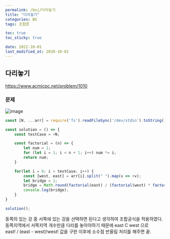 ```yaml
---
permalink: /boj/다리놓기
title: "다리놓기"
categories: BG
tags: 조합론

toc: true
toc_sticky: true

date: 2022-10-01
last_modified_at: 2020-10-01
---
```


## 다리놓기

https://www.acmicpc.net/problem/1010

### 문제

![image](https://user-images.githubusercontent.com/45479309/193602958-507f615d-9b7b-48aa-87cb-1946bf92ddf9.png)

```javascript
const [N, ...arr] = require('fs').readFileSync('/dev/stdin').toString().trim().split("\n");

const solution = () => {
    const testCase = +N;

    const factorial = (n) => {
        let num = 1;
        for (let i = 1; i < n + 1; i++) num *= i;
        return num;
    }

    for(let i = 0; i < testCase; i++) {
        const [west, east] = arr[i].split(" ").map(v => +v);
        let bridge = 1;
        bridge = Math.round(factorial(east) / (factorial(west) * factorial(east - west)));
        console.log(bridge);
    }
}

solution();
```

동쪽의 있는 강 중 서쪽에 있는 강을 선택하면 된다고 생각하여 조합공식을 적용하였다. 동쪽지역에서 서쪽지역 개수만큼 다리를 놓아야하기 때문에 east C west 으로   
east! / (east - west)!west! 값을 구한 이후에 소수점 반올림 처리를 해주면 끝.